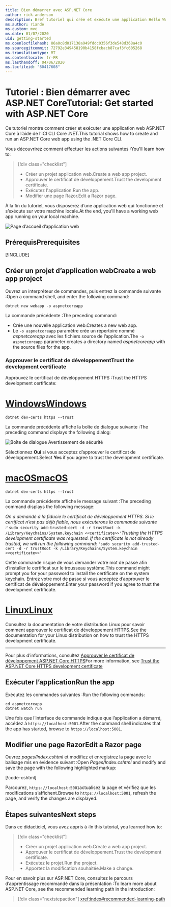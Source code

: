 ```yaml
---
title: Bien démarrer avec ASP.NET Core
author: rick-anderson
description: Bref tutoriel qui crée et exécute une application Hello World de base à l’aide d’ASP.NET Core.
ms.author: riande
ms.custom: mvc
ms.date: 01/07/2020
uid: getting-started
ms.openlocfilehash: 86a0c8d017138a949fddc0356f3de548d368a4c0
ms.sourcegitcommit: 72792e349458190b4158fcbacb87caf3fc605268
ms.translationtype: MT
ms.contentlocale: fr-FR
ms.lasthandoff: 04/06/2020
ms.locfileid: "80417608"
---
```

# <a name="tutorial-get-started-with-aspnet-core"></a><span data-ttu-id="b734c-103">Tutoriel : Bien démarrer avec ASP.NET Core</span><span class="sxs-lookup"><span data-stu-id="b734c-103">Tutorial: Get started with ASP.NET Core</span></span>

<span data-ttu-id="b734c-104">Ce tutoriel montre comment créer et exécuter une application web ASP.NET Core à l’aide de l’ICI CLI Core .NET.</span><span class="sxs-lookup"><span data-stu-id="b734c-104">This tutorial shows how to create and run an ASP.NET Core web app using the .NET Core CLI.</span></span>

<span data-ttu-id="b734c-105">Vous découvrirez comment effectuer les actions suivantes :</span><span class="sxs-lookup"><span data-stu-id="b734c-105">You'll learn how to:</span></span>

> [!div class="checklist"]
> * <span data-ttu-id="b734c-106">Créer un projet application web.</span><span class="sxs-lookup"><span data-stu-id="b734c-106">Create a web app project.</span></span>
> * <span data-ttu-id="b734c-107">Approuver le certificat de développement.</span><span class="sxs-lookup"><span data-stu-id="b734c-107">Trust the development certificate.</span></span>
> * <span data-ttu-id="b734c-108">Exécutez l'application.</span><span class="sxs-lookup"><span data-stu-id="b734c-108">Run the app.</span></span>
> * <span data-ttu-id="b734c-109">Modifier une page Razor.</span><span class="sxs-lookup"><span data-stu-id="b734c-109">Edit a Razor page.</span></span>

<span data-ttu-id="b734c-110">À la fin du tutoriel, vous disposerez d’une application web qui fonctionne et s’exécute sur votre machine locale.</span><span class="sxs-lookup"><span data-stu-id="b734c-110">At the end, you'll have a working web app running on your local machine.</span></span>

![Page d’accueil d’application web](_static/home-page.png)

## <a name="prerequisites"></a><span data-ttu-id="b734c-112">Prérequis</span><span class="sxs-lookup"><span data-stu-id="b734c-112">Prerequisites</span></span>

[!INCLUDE[](~/includes/3.1-SDK.md)]

## <a name="create-a-web-app-project"></a><span data-ttu-id="b734c-113">Créer un projet d’application web</span><span class="sxs-lookup"><span data-stu-id="b734c-113">Create a web app project</span></span>

<span data-ttu-id="b734c-114">Ouvrez un interpréteur de commandes, puis entrez la commande suivante :</span><span class="sxs-lookup"><span data-stu-id="b734c-114">Open a command shell, and enter the following command:</span></span>

```dotnetcli
dotnet new webapp -o aspnetcoreapp
```

<span data-ttu-id="b734c-115">La commande précédente :</span><span class="sxs-lookup"><span data-stu-id="b734c-115">The preceding command:</span></span>

* <span data-ttu-id="b734c-116">Crée une nouvelle application web.</span><span class="sxs-lookup"><span data-stu-id="b734c-116">Creates a new web app.</span></span>  
* <span data-ttu-id="b734c-117">Le `-o aspnetcoreapp` paramètre crée un répertoire nommé *aspnetcoreapp* avec les fichiers source de l’application.</span><span class="sxs-lookup"><span data-stu-id="b734c-117">The `-o aspnetcoreapp` parameter creates a directory named *aspnetcoreapp* with the source files for the app.</span></span>

### <a name="trust-the-development-certificate"></a><span data-ttu-id="b734c-118">Approuver le certificat de développement</span><span class="sxs-lookup"><span data-stu-id="b734c-118">Trust the development certificate</span></span>

<span data-ttu-id="b734c-119">Approuvez le certificat de développement HTTPS :</span><span class="sxs-lookup"><span data-stu-id="b734c-119">Trust the HTTPS development certificate:</span></span>

# <a name="windows"></a>[<span data-ttu-id="b734c-120">Windows</span><span class="sxs-lookup"><span data-stu-id="b734c-120">Windows</span></span>](#tab/windows)

```dotnetcli
dotnet dev-certs https --trust
```

<span data-ttu-id="b734c-121">La commande précédente affiche la boîte de dialogue suivante :</span><span class="sxs-lookup"><span data-stu-id="b734c-121">The preceding command displays the following dialog:</span></span>

![Boîte de dialogue Avertissement de sécurité](~/getting-started/_static/cert.png)

<span data-ttu-id="b734c-123">Sélectionnez **Oui** si vous acceptez d’approuver le certificat de développement.</span><span class="sxs-lookup"><span data-stu-id="b734c-123">Select **Yes** if you agree to trust the development certificate.</span></span>

# <a name="macos"></a>[<span data-ttu-id="b734c-124">macOS</span><span class="sxs-lookup"><span data-stu-id="b734c-124">macOS</span></span>](#tab/macos)

```dotnetcli
dotnet dev-certs https --trust
```

<span data-ttu-id="b734c-125">La commande précédente affiche le message suivant :</span><span class="sxs-lookup"><span data-stu-id="b734c-125">The preceding command displays the following message:</span></span>

<span data-ttu-id="b734c-126">*On a demandé à la fiducie le certificat de développement HTTPS. Si le certificat n’est pas déjà fiable, nous exécuterons la commande suivante :*`'sudo security add-trusted-cert -d -r trustRoot -k /Library/Keychains/System.keychain <<certificate>>'`</span><span class="sxs-lookup"><span data-stu-id="b734c-126">*Trusting the HTTPS development certificate was requested. If the certificate is not already trusted, we will run the following command:* `'sudo security add-trusted-cert -d -r trustRoot -k /Library/Keychains/System.keychain <<certificate>>'`</span></span>

<span data-ttu-id="b734c-127">Cette commande risque de vous demander votre mot de passe afin d’installer le certificat sur le trousseau système.</span><span class="sxs-lookup"><span data-stu-id="b734c-127">This command might prompt you for your password to install the certificate on the system keychain.</span></span> <span data-ttu-id="b734c-128">Entrez votre mot de passe si vous acceptez d’approuver le certificat de développement.</span><span class="sxs-lookup"><span data-stu-id="b734c-128">Enter your password if you agree to trust the development certificate.</span></span>

# <a name="linux"></a>[<span data-ttu-id="b734c-129">Linux</span><span class="sxs-lookup"><span data-stu-id="b734c-129">Linux</span></span>](#tab/linux)

<span data-ttu-id="b734c-130">Consultez la documentation de votre distribution Linux pour savoir comment approuver le certificat de développement HTTPS.</span><span class="sxs-lookup"><span data-stu-id="b734c-130">See the documentation for your Linux distribution on how to trust the HTTPS development certificate.</span></span>

---

<span data-ttu-id="b734c-131">Pour plus d’informations, consultez [Approuver le certificat de développement ASP.NET Core HTTPS](xref:security/enforcing-ssl#trust-the-aspnet-core-https-development-certificate-on-windows-and-macos)</span><span class="sxs-lookup"><span data-stu-id="b734c-131">For more information, see [Trust the ASP.NET Core HTTPS development certificate](xref:security/enforcing-ssl#trust-the-aspnet-core-https-development-certificate-on-windows-and-macos)</span></span>

## <a name="run-the-app"></a><span data-ttu-id="b734c-132">Exécuter l’application</span><span class="sxs-lookup"><span data-stu-id="b734c-132">Run the app</span></span>

<span data-ttu-id="b734c-133">Exécutez les commandes suivantes :</span><span class="sxs-lookup"><span data-stu-id="b734c-133">Run the following commands:</span></span>

```dotnetcli
cd aspnetcoreapp
dotnet watch run
```

<span data-ttu-id="b734c-134">Une fois que l’interface de commande indique que l’application a démarré, accédez à `https://localhost:5001`.</span><span class="sxs-lookup"><span data-stu-id="b734c-134">After the command shell indicates that the app has started, browse to `https://localhost:5001`.</span></span>

## <a name="edit-a-razor-page"></a><span data-ttu-id="b734c-135">Modifier une page Razor</span><span class="sxs-lookup"><span data-stu-id="b734c-135">Edit a Razor page</span></span>

<span data-ttu-id="b734c-136">Ouvrez *pages/Index.cshtml* et modifiez et enregistrez la page avec le balisage mis en évidence suivant :</span><span class="sxs-lookup"><span data-stu-id="b734c-136">Open *Pages/Index.cshtml* and modify and save the page with the following highlighted markup:</span></span>

[!code-cshtml[](sample/index.cshtml?highlight=9)]

<span data-ttu-id="b734c-137">Parcourez, `https://localhost:5001`actualisez la page et vérifiez que les modifications s’affichent.</span><span class="sxs-lookup"><span data-stu-id="b734c-137">Browse to `https://localhost:5001`, refresh the page, and verify the changes are displayed.</span></span>

## <a name="next-steps"></a><span data-ttu-id="b734c-138">Étapes suivantes</span><span class="sxs-lookup"><span data-stu-id="b734c-138">Next steps</span></span>

<span data-ttu-id="b734c-139">Dans ce didacticiel, vous avez appris à :</span><span class="sxs-lookup"><span data-stu-id="b734c-139">In this tutorial, you learned how to:</span></span>

> [!div class="checklist"]
> * <span data-ttu-id="b734c-140">Créer un projet application web.</span><span class="sxs-lookup"><span data-stu-id="b734c-140">Create a web app project.</span></span>
> * <span data-ttu-id="b734c-141">Approuver le certificat de développement.</span><span class="sxs-lookup"><span data-stu-id="b734c-141">Trust the development certificate.</span></span>
> * <span data-ttu-id="b734c-142">Exécutez le projet.</span><span class="sxs-lookup"><span data-stu-id="b734c-142">Run the project.</span></span>
> * <span data-ttu-id="b734c-143">Apportez la modification souhaitée.</span><span class="sxs-lookup"><span data-stu-id="b734c-143">Make a change.</span></span>

<span data-ttu-id="b734c-144">Pour en savoir plus sur ASP.NET Core, consultez le parcours d’apprentissage recommandé dans la présentation :</span><span class="sxs-lookup"><span data-stu-id="b734c-144">To learn more about ASP.NET Core, see the recommended learning path in the introduction:</span></span>

> [!div class="nextstepaction"]
> <xref:index#recommended-learning-path>
